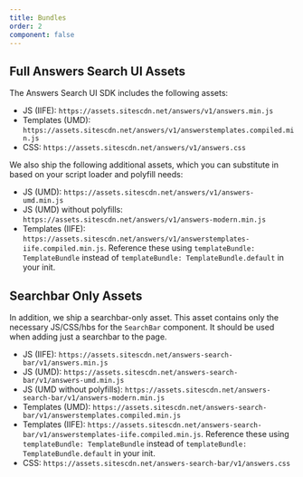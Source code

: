 ```yaml
---
title: Bundles
order: 2
component: false
---
```


## Full Answers Search UI Assets

The Answers Search UI SDK includes the following assets:

* JS (IIFE): `https://assets.sitescdn.net/answers/v1/answers.min.js`
* Templates (UMD): `https://assets.sitescdn.net/answers/v1/answerstemplates.compiled.min.js`
* CSS: `https://assets.sitescdn.net/answers/v1/answers.css`

We also ship the following additional assets, which you can substitute in based on your script loader and polyfill needs:

* JS (UMD): `https://assets.sitescdn.net/answers/v1/answers-umd.min.js`
* JS (UMD) without polyfills: `https://assets.sitescdn.net/answers/v1/answers-modern.min.js`
* Templates (IIFE): `https://assets.sitescdn.net/answers/v1/answerstemplates-iife.compiled.min.js`. Reference these using `templateBundle: TemplateBundle` instead of `templateBundle: TemplateBundle.default` in your init.

## Searchbar Only Assets

In addition, we ship a searchbar-only asset. This asset contains only the necessary JS/CSS/hbs for the `SearchBar` component. It should be used when adding just a searchbar to the page. 

* JS (IIFE): `https://assets.sitescdn.net/answers-search-bar/v1/answers.min.js`
* JS (UMD): `https://assets.sitescdn.net/answers-search-bar/v1/answers-umd.min.js`
* JS (UMD without polyfills): `https://assets.sitescdn.net/answers-search-bar/v1/answers-modern.min.js`
* Templates (UMD): `https://assets.sitescdn.net/answers-search-bar/v1/answerstemplates.compiled.min.js`
* Templates (IIFE): `https://assets.sitescdn.net/answers-search-bar/v1/answerstemplates-iife.compiled.min.js`. Reference these using `templateBundle: TemplateBundle` instead of `templateBundle: TemplateBundle.default` in your init.
* CSS: `https://assets.sitescdn.net/answers-search-bar/v1/answers.css`